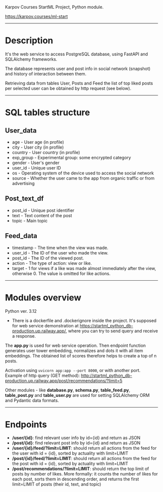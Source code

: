 Karpov Courses StartML Project, Python module.

https://karpov.courses/ml-start

---

# Description

It's the web service to access PostgreSQL database, using FastAPI and SQLAlchemy frameworks.

The database represents user and post info in social network (snapshot) and history of interaction between them.

Retrieving data from tables User, Posts and Feed the list of top liked posts per selected user can be obtained 
by http request (see below).

---

# SQL tables structure

## User_data

- age - User age (in profile)
- city - User city (in profile)
- country - User country (in profile)
- exp_group - Experimental group: some encrypted category
- gender - User's gender
- user_id - Unique user ID
- os - Operating system of the device used to access the social network
- source - Whether the user came to the app from organic traffic or from advertising

##  Post_text_df 

- post_id - Unique post identifier
- text - Text content of the post
- topic - Main topic

##  Feed_data 

- timestamp - The time when the view was made.
- user_id - The ID of the user who made the view.
- post_id - The ID of the viewed post.
- action - The type of action: view or like.
- target - 1 for views if a like was made almost immediately after the view, otherwise 0. The value is omitted for 
like actions.

---

# Modules overview 

Python ver. 3.12

- There is a dockerfile and .dockerignore inside the project. It's supposed for web service demonstration at 
https://startml_python_db-production.up.railway.app/, where you can try to send query and receive a response.

The **app.py** is used for web service operation. Then endpoint function generates user tower embedding, normalizes and dots it with all item embeddings. The obtained list of scores 
therefore helps to create a top of n posts. 

Activation using `uvicorn app:app --port 8000`, or with another port. 
Example of http query (GET method): 
http://startml_python_db-production.up.railway.app/post/recommendations/?limit=5

Other modules - like **database.py**, **schema.py**, **table_feed.py**, **table_post.py** and **table_user.py** are used 
for setting SQLAlchemy ORM and Pydantic data formats.

---

# Endpoints

- **/user/{id}**: find relevant user info by id={id} and return as JSON
- **/post/{id}**: find relevant post info  by id={id} and return as JSON
- **/user/{id}/feed/?limit=LIMIT**: should return all actions from the feed for the user with id = {id}, sorted by 
actuality with limit=LIMIT
- **/post/{id}/feed/?limit=LIMIT**: should return all actions from the feed for the post with id = {id}, sorted by 
actuality with limit=LIMIT
- **/post/recommendations/?limit=LIMIT**: should return the top limit of posts by number of likes. 
More formally: it counts the number of likes for each post, sorts them in descending order, and returns the first
limit=LIMIT of posts (their id, text, and topic)